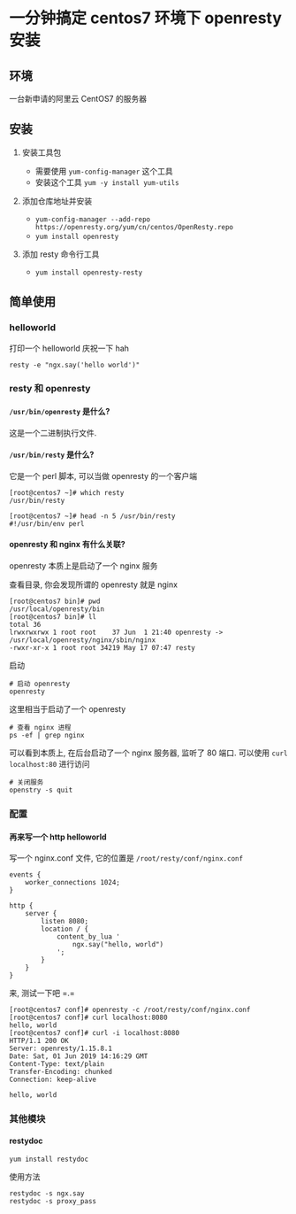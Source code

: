 # 一分钟搞定 centos7 环境下 openresty 安装  

## 环境

一台新申请的阿里云 CentOS7 的服务器

## 安装

1. 安装工具包

	- 需要使用 `yum-config-manager` 这个工具
	- 安装这个工具 `yum -y install yum-utils`

2. 添加仓库地址并安装

	- `yum-config-manager --add-repo https://openresty.org/yum/cn/centos/OpenResty.repo`
	- `yum install openresty`

3. 添加 resty 命令行工具

	- `yum install openresty-resty`

		
## 简单使用

### helloworld

打印一个 helloworld 庆祝一下 hah

```
resty -e "ngx.say('hello world')"
```

### resty 和 openresty

#### `/usr/bin/openresty` 是什么?

这是一个二进制执行文件.

####  `/usr/bin/resty` 是什么?

它是一个 perl 脚本, 可以当做 openresty 的一个客户端

```
[root@centos7 ~]# which resty
/usr/bin/resty

[root@centos7 ~]# head -n 5 /usr/bin/resty 
#!/usr/bin/env perl

```

#### openresty 和 nginx 有什么关联?

openresty 本质上是启动了一个 nginx 服务

查看目录, 你会发现所谓的 openresty 就是 nginx

```
[root@centos7 bin]# pwd
/usr/local/openresty/bin
[root@centos7 bin]# ll
total 36
lrwxrwxrwx 1 root root    37 Jun  1 21:40 openresty -> /usr/local/openresty/nginx/sbin/nginx
-rwxr-xr-x 1 root root 34219 May 17 07:47 resty
```

启动

```
# 启动 openresty
openresty
```

这里相当于启动了一个 openresty

```
# 查看 nginx 进程
ps -ef | grep nginx
```

可以看到本质上, 在后台启动了一个 nginx 服务器, 监听了 80 端口. 可以使用 `curl localhost:80` 进行访问

```
# 关闭服务
openstry -s quit
```


### 配置

#### 再来写一个 http helloworld

写一个 nginx.conf 文件, 它的位置是 `/root/resty/conf/nginx.conf`

```nginx
events {
    worker_connections 1024;
}

http {
    server {
        listen 8080;
        location / {
            content_by_lua '
                ngx.say("hello, world")
            ';
        }
    }
}
```

来, 测试一下吧 =.=

```
[root@centos7 conf]# openresty -c /root/resty/conf/nginx.conf 
[root@centos7 conf]# curl localhost:8080
hello, world
[root@centos7 conf]# curl -i localhost:8080
HTTP/1.1 200 OK
Server: openresty/1.15.8.1
Date: Sat, 01 Jun 2019 14:16:29 GMT
Content-Type: text/plain
Transfer-Encoding: chunked
Connection: keep-alive

hello, world
```

### 其他模块

#### restydoc

```
yum install restydoc
```

使用方法

```
restydoc -s ngx.say
restydoc -s proxy_pass
```

